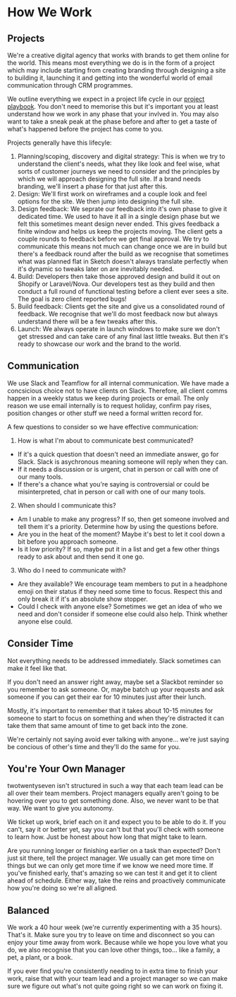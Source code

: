 # How We Work

## Projects

We're a creative digital agency that works with brands to get them online for the world. This means most everything we do is in the form of a project which may include starting from creating branding through designing a site to building it, launching it and getting into the wonderful world of email communication through CRM programmes. 

We outline everything we expect in a project life cycle in our [project playbook](https://docs.google.com/spreadsheets/d/1szIUeI1UnClNAlaPNYG1Tc_0pREFpkLY2HDiIpv_Psc/edit?usp=sharing). You don't need to memorise this but it's important you at least understand how we work in any phase that your invlved in. You may also want to take a sneak peak at the phase before and after to get a taste of what's happened before the project has come to you. 

Projects generally have this lifecyle:
1. Planning/scoping, discovery and digital strategy: This is when we try to understand the client's needs, what they like look and feel wise, what sorts of customer journeys we need to consider and the principles by which we will approach designing the full site. If a brand needs branding, we'll insert a phase for that just after this. 
2. Design: We'll first work on wireframes and a couple look and feel options for the site. We then jump into designing the full site. 
3. Design feedback: We seprate our feedback into it's own phase to give it dedicated time. We used to have it all in a single design phase but we felt this sometimes meant design never ended. This gives feedback a finite window and helps us keep the projects moving. The client gets a couple rounds to feedback before we get final approval. We try to communicate this means not much can change once we are in build but there's a feedback round after the build as we recognise that sometimes what was planned flat in Sketch doesn't always translate perfectly when it's dynamic so tweaks later on are inevitably needed. 
4. Build: Developers then take those approved design and build it out on Shopify or Laravel/Nova. Our developers test as they build and then conduct a full round of functional testing before a client ever sees a site. The goal is zero client reported bugs!
5. Build feedback: Clients get the site and give us a consolidated round of feedback. We recognise that we'll do most feedback now but always understand there will be a few tweaks after this. 
6. Launch: We always operate in launch windows to make sure we don't get stressed and can take care of any final last little tweaks. But then it's ready to showcase our work and the brand to the world. 


## Communication

We use Slack and Teamflow for all internal communication. We have made a concsicious choice not to have clients on Slack. Therefore, all client comms happen in a weekly status we keep during projects or email. The only reason we use email internally is to request holiday, confirm pay rises, position changes or other stuff we need a formal written record for. 

A few questions to consider so we have effective communication:

1. How is what I'm about to communicate best communicated?

- If it's a quick question that doesn't need an immediate answer, go for Slack. Slack is asychronous meaning someone will reply when they can.
- If it needs a discussion or is urgent, chat in person or call with one of our many tools.
- If there's a chance what you're saying is controversial or could be misinterpreted, chat in person or call with one of our many tools.

2. When should I communicate this?

- Am I unable to make any progress? If so, then get someone involved and tell them it's a priority. Determine how by using the questions before. 
- Are you in the heat of the moment? Maybe it's best to let it cool down a bit before you approach someone. 
- Is it low priority? If so, maybe put it in a list and get a few other things ready to ask about and then send it one go. 

3. Who do I need to communicate with?

- Are they available? We encourage team members to put in a headphone emoji on their status if they need some time to focus. Respect this and only break it if it's an absolute show stopper. 
- Could I check with anyone else? Sometimes we get an idea of who we need and don't consider if someone else could also help. Think whether anyone else could. 


## Consider Time

Not everything needs to be addressed immediately. Slack sometimes can make it feel like that. 

If you don't need an answer right away, maybe set a Slackbot reminder so you remember to ask someone. Or, maybe batch up your requests and ask someone if you can get their ear for 10 minutes just after their lunch. 

Mostly, it's important to remember that it takes about 10-15 minutes for someone to start to focus on something and when they're distracted it can take them that same amount of time to get back into the zone. 

We're certainly not saying avoid ever talking with anyone... we're just saying be concious of other's time and they'll do the same for you. 


## You're Your Own Manager

twotwentyseven isn't structured in such a way that each team lead can be all over their team members. Project managers equally aren't going to be hovering over you to get something done. Also, we never want to be that way. We want to give you autonomy. 

We ticket up work, brief each on it and expect you to be able to do it. If you can't, say it or better yet, say you can't but that you'll check with someone to learn how. Just be honest about how long that might take to learn. 

Are you running longer or finishing earlier on a task than expected? Don't just sit there, tell the project manager. We usually can get more time on things but we can only get more time if we know we need more time. If you've finished early, that's amazing so we can test it and get it to client ahead of schedule. Either way, take the reins and proactively communicate how you're doing so we're all aligned. 

## Balanced

We work a 40 hour week (we're currently experimenting with a 35 hours). That's it. Make sure you try to leave on time and disconnect so you can enjoy your time away from work. Because while we hope you love what you do, we also recognise that you can love other things, too... like a family, a pet, a plant, or a book. 

If you ever find you're consistently needing to in extra time to finish your work, raise that with your team lead and a project manager so we can make sure we figure out what's not quite going right so we can work on fixing it. 
